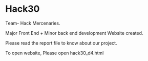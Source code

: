 # Hack30
Team- Hack Mercenaries.

Major Front End + Minor back end development Website created.

Please read the report file to know about our project.

To open website, Please open hack30_d4.html

